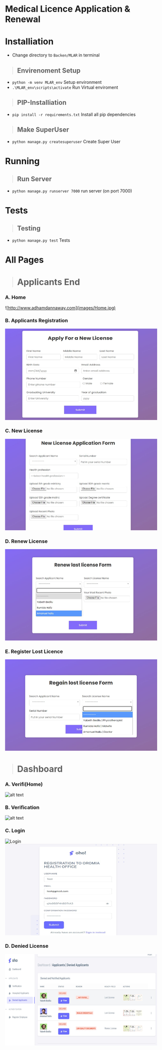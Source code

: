 # Medical Licence Application & Renewal

# Installiation
* Change directory to `Backen/MLAR` in terminal
> ## Envirenoment Setup
 - `python -m venv MLAR_env` Setup environment
 - `.\MLAR_env\scripts\activate` Run Virtual enviroment
 
> ## PIP-Installiation
 -  `pip install -r requirements.txt` Install all pip dependencies 
 
 > ## Make SuperUser
  - `python manage.py createsuperuser` Create Super User
  
 # Running
 > ## Run Server 
  - `python manage.py runserver 7000` run server (on port 7000)
 
  # Tests
 > ## Testing
  - `python manage.py test` Tests

# All Pages

> # Applicants End
### A. Home
![http://www.adhamdannaway.com](images/Home.jpg)
### B. Applicants Registration
<img src="images/New.jpg" alt= “” width="500px" height="300px">

### C. New License
<img src="images/new_lice.jpg" alt= “” width="500px" height="300px">

### D. Renew License
<img src="images/Renew.jpg" alt= “” width="500px" height="300px">

### E. Register Lost Licence
<img src="images/Lost.jpg" alt= “” width="500px" height="300px">

> # Dashboard
### A. Verifi(Home)
![alt text](images/Verfication_page.gif)

### B. Verification
![alt text](images/Verify.gif)

### C. Login
![Login](images/login.gif.gif)
<img src="images/Reg.jpg" alt= “Registration” width="500px" height="300px">

### D. Denied License
<img src="images/Denied.jpg" alt= “” width="500px" height="300px">




